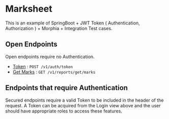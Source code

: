 # Marksheet
This is an example of SpringBoot + JWT Token ( Authentication, Authorization ) + Morphia + Integration Test cases.


## Open Endpoints

Open endpoints require no Authentication.

* [Token](Token.md) : `POST /v1/auth/token`
* [Get Marks](GetMarks.md) : `GET /v1/reports/get/marks`

## Endpoints that require Authentication

Secured endpoints require a valid Token to be included in the header of the
request. A Token can be acquired from the Login view above and the user should have appropriate roles to access these features.
